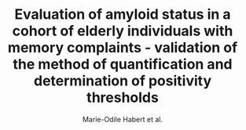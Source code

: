 ---
cat: gaia
subcat: architecture
bestof: false
author: Marie-Odile Habert et al.
title: Evaluation of amyloid status in a cohort of elderly individuals with memory complaints - validation of the method of quantification and determination of positivity thresholds
journal: Annals of Nuclear Medicine
year: 2018
type: article
url: https -//doi.org/10.1007/s12149-017-1221-0
doi: 10.1007/s12149-017-1221-0
---